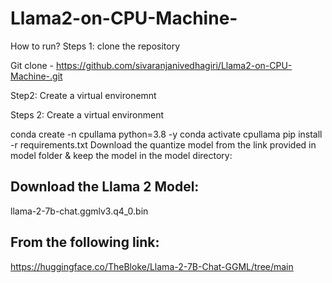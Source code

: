 # Llama2-on-CPU-Machine-
How to run?
Steps 1:
clone the repository

Git clone - https://github.com/sivaranjanivedhagiri/Llama2-on-CPU-Machine-.git

Step2:
Create a virtual environemnt



Steps 2:
Create a virtual environment

conda create -n cpullama python=3.8 -y
conda activate cpullama
pip install -r requirements.txt
Download the quantize model from the link provided in model folder & keep the model in the model directory:
## Download the Llama 2 Model:

llama-2-7b-chat.ggmlv3.q4_0.bin


## From the following link:
https://huggingface.co/TheBloke/Llama-2-7B-Chat-GGML/tree/main